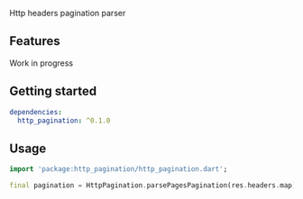 Http headers pagination parser

## Features

Work in progress

## Getting started

```yaml
dependencies:
  http_pagination: ^0.1.0
```

## Usage

```dart
import 'package:http_pagination/http_pagination.dart';

final pagination = HttpPagination.parsePagesPagination(res.headers.map);
```


